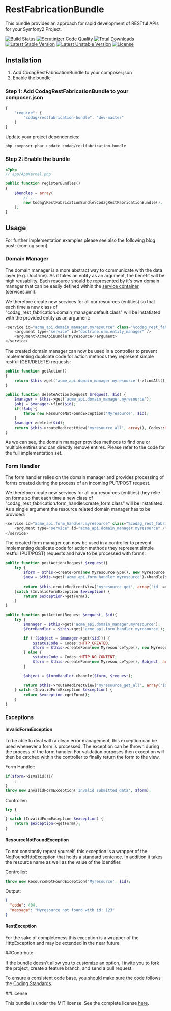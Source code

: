 RestFabricationBundle
=====================

This bundle provides an approach for rapid development of RESTful APIs for your Symfony2 Project.

[![Build Status](https://travis-ci.org/Codag/RestFabricationBundle.svg?branch=master)](https://travis-ci.org/Codag/RestFabricationBundle)
[![Scrutinizer Code Quality](https://scrutinizer-ci.com/g/Codag/RestFabricationBundle/badges/quality-score.png?b=master)](https://scrutinizer-ci.com/g/Codag/RestFabricationBundle/?branch=master)
[![Total Downloads](https://poser.pugx.org/codag/restfabrication-bundle/downloads.svg)](https://packagist.org/packages/codag/restfabrication-bundle)
[![Latest Stable Version](https://poser.pugx.org/codag/restfabrication-bundle/v/stable.svg)](https://packagist.org/packages/codag/restfabrication-bundle)
[![Latest Unstable Version](https://poser.pugx.org/codag/restfabrication-bundle/v/unstable.svg)](https://packagist.org/packages/codag/restfabrication-bundle)
[![License](https://poser.pugx.org/codag/restfabrication-bundle/license.svg)](https://packagist.org/packages/codag/restfabrication-bundle)

## Installation

1. Add CodagRestFabricationBundle to your composer.json
2. Enable the bundle

### Step 1: Add CodagRestFabricationBundle to your composer.json
```js
{
    "require": {
        "codag/restfabrication-bundle": "dev-master"
    }
}
```

Update your project dependencies: 
```bash
php composer.phar update codag/restfabrication-bundle
```

### Step 2: Enable the bundle
```php
<?php
// app/AppKernel.php

public function registerBundles()
{
    $bundles = array(
        // ...
        new Codag\RestFabricationBundle\CodagRestFabricationBundle(),
    );
}
```

## Usage

For further implementation examples please see also the following blog post: (coming soon).

### Domain Manager

The domain manager is a more abstract way to communicate with the data layer (e.g. Doctrine). As it takes an entity as an argument, the benefit will be high reusability.
Each resource should be represented by it's own domain manager that can be easily defined within the [service container](http://symfony.com/doc/current/book/service_container.html) (services.xml). 

We therefore create new services for all our resources (entities) so that each time a new class of "codag_rest_fabrication.domain_manager.default.class" will be instatiated with the provided entity as an argument:

```php
<service id="acme_api.domain_manager.myresource" class="%codag_rest_fabrication.domain_manager.default.class%">
    <argument type="service" id="doctrine.orm.entity_manager" />
    <argument>AcmeApiBundle:Myresource</argument>
</service>
```
The created domain manager can now be used in a controller to prevent implementing duplicate code for action methods they represent simple restful (GET/DELETE) requests:

```php
public function getAction()
{
    return $this->get('acme_api.domain_manager.myresource')->findAll();
}
```

```php
public function deleteAction(Request $request, $id) {
    $manager = $this->get('acme_api.domain_manager.myresource');
    $obj = $manager->find($id);
    if(!$obj){
        throw new ResourceNotFoundException('Myresource', $id);
    }
    $manager->delete($id);
    return $this->routeRedirectView('myresource_all', array(), Codes::HTTP_NO_CONTENT);
}
```

As we can see, the domain manager provides methods to find one or multiple entires and can directly remove entires. Please refer to the code for the full implementation set. 

### Form Handler

The form handler relies on the domain manager and provides processing of forms created during the process of an incoming PUT/POST request. 

We therefore create new services for all our resources (entities) they relie on forms so that each time a new class of "codag_rest_fabrication.form_handler.create_form.class" will be instatiated. As a single argument the resource related domain manager has to be provided:

```php
<service id="acme_api.form_handler.myresource" class="%codag_rest_fabrication.form_handler.create_form.class%">
    <argument type="service" id="acme_api.domain_manager.myresource" />
</service>
```

The created form manager can now be used in a controller to prevent implementing duplicate code for action methods they represent simple restful (PUT/POST) requests and have to be processed with forms:

```php
public function postAction(Request $request){
    try {
        $form = $this->createForm(new MyresourceType(), new Myresource(), array('method' => 'POST'));
        $new = $this->get('acme_api.form_handler.myresource')->handle($form, $request);
        
        return $this->routeRedirectView('myresource_get', array('id' => $new->getId()), Codes::HTTP_CREATED);
    }catch (InvalidFormException $exception) {
        return $exception->getForm();
    }
}
```

```php
public function putAction(Request $request, $id){
    try {
        $manager = $this->get('acme_api.domain_manager.myresource');
        $formHandler = $this->get('acme_api.form_handler.myresource');

        if (!($object = $manager->get($id))) {
            $statusCode = Codes::HTTP_CREATED;
            $form = $this->createForm(new MyresourceType(), new Myresource(), array('method' => 'POST'));
        } else {
            $statusCode = Codes::HTTP_NO_CONTENT;
            $form = $this->createForm(new MyresourceType(), $object, array('method' => 'PUT'));
        }

        $object = $formHandler->handle($form, $request);
        
        return $this->routeRedirectView('myresource_get_all', array('id' => $object->getId()), $statusCode);
    } catch (InvalidFormException $exception) {
        return $exception->getForm();
    }
}
```

### Exceptions

#### InvalidFormException

To be able to deal with a clean error management, this exception can be used whenever a form is processed. The exception can be thrown during the process of the form handler. For validation purposes then exception will then be catched within the controller to finally return the form to the view. 

Form Handler:
```php
if($form->isValid()){
    ...
}
throw new InvalidFormException('Invalid submitted data', $form);
```

Controller:
```php
try {
    ...
} catch (InvalidFormException $exception) {
    return $exception->getForm();
}
```

#### ResourceNotFoundException

To not constantly repeat yourself, this exception is a wrapper of the NotFoundHttpException that holds a standard sentence. In addition it takes the resource name as well as the value of the identifier.

Controller:
```php
throw new ResourceNotFoundException('Myresource', $id);
```

Output:
```json
{
  "code": 404,
  "message": "Myresource not found with id: 123"
}
```

#### RestException

For the sake of completeness this exception is a wrapper of the HttpException and may be extended in the near future. 

##Contribute

If the bundle doesn't allow you to customize an option, I invite you to fork the project, create a feature branch, and send a pull request.

To ensure a consistent code base, you should make sure the code follows
the [Coding Standards](http://symfony.com/doc/current/contributing/code/standards.html).


##License

This bundle is under the MIT license. See the complete license [here](https://github.com/Codag/PredictionIOBundle/blob/master/Resources/meta/LICENSE).


